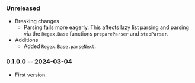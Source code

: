 ### Unreleased

* Breaking changes
  * Parsing fails more eagerly. This affects lazy list parsing and parsing via
    the `Regex.Base` functions `prepareParser` and `stepParser`.
* Additions
  * Added `Regex.Base.parseNext`.

### 0.1.0.0 -- 2024-03-04

* First version.
